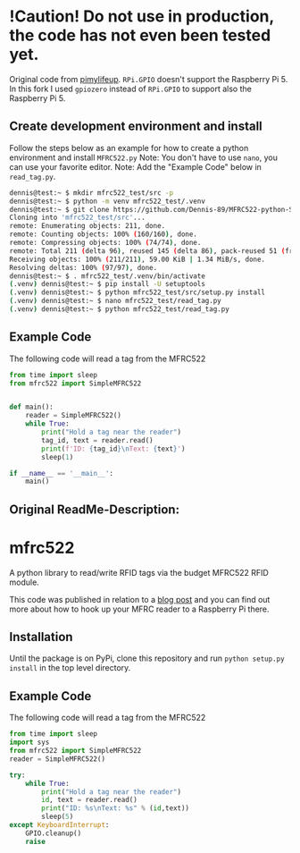 !Caution! Do not use in production, the code has not even been tested yet.
====================================================

Original code from [pimylifeup](https://github.com/YudiNz/MFRC522-python-SimpleMFRC522).
`RPi.GPIO` doesn't support the Raspberry Pi 5. In this fork I used `gpiozero` instead of `RPi.GPIO` to support also the Raspberry Pi 5.

Create development environment and install
---------------------

Follow the steps below as an example for how to create a python environment and install `MFRC522.py`
Note: You don't have to use `nano`, you can use your favorite editor. 
Note: Add the "Example Code" below in `read_tag.py`.
```bash
dennis@test:~ $ mkdir mfrc522_test/src -p
dennis@test:~ $ python -m venv mfrc522_test/.venv
dennis@test:~ $ git clone https://github.com/Dennis-89/MFRC522-python-SimpleMFRC522.git mfrc522_test/src/
Cloning into 'mfrc522_test/src'...
remote: Enumerating objects: 211, done.
remote: Counting objects: 100% (160/160), done.
remote: Compressing objects: 100% (74/74), done.
remote: Total 211 (delta 96), reused 145 (delta 86), pack-reused 51 (from 1)
Receiving objects: 100% (211/211), 59.00 KiB | 1.34 MiB/s, done.
Resolving deltas: 100% (97/97), done.
dennis@test:~ $ . mfrc522_test/.venv/bin/activate
(.venv) dennis@test:~ $ pip install -U setuptools
(.venv) dennis@test:~ $ python mfrc522_test/src/setup.py install
(.venv) dennis@test:~ $ nano mfrc522_test/read_tag.py
(.venv) dennis@test:~ $ python mfrc522_test/read_tag.py
```

## Example Code

The following code will read a tag from the MFRC522

```python
from time import sleep
from mfrc522 import SimpleMFRC522


def main():
    reader = SimpleMFRC522()
    while True:
        print("Hold a tag near the reader")
        tag_id, text = reader.read()
        print(f'ID: {tag_id}\nText: {text}')
        sleep(1)

if __name__ == '__main__':
    main()
```

Original ReadMe-Description:
-----------------------------

# mfrc522

A python library to read/write RFID tags via the budget MFRC522 RFID module.

This code was published in relation to a [blog post](https://pimylifeup.com/raspberry-pi-rfid-rc522/) and you can find out more about how to hook up your MFRC reader to a Raspberry Pi there.

## Installation

Until the package is on PyPi, clone this repository and run `python setup.py install` in the top level directory.

## Example Code

The following code will read a tag from the MFRC522

```python
from time import sleep
import sys
from mfrc522 import SimpleMFRC522
reader = SimpleMFRC522()

try:
    while True:
        print("Hold a tag near the reader")
        id, text = reader.read()
        print("ID: %s\nText: %s" % (id,text))
        sleep(5)
except KeyboardInterrupt:
    GPIO.cleanup()
    raise
```
